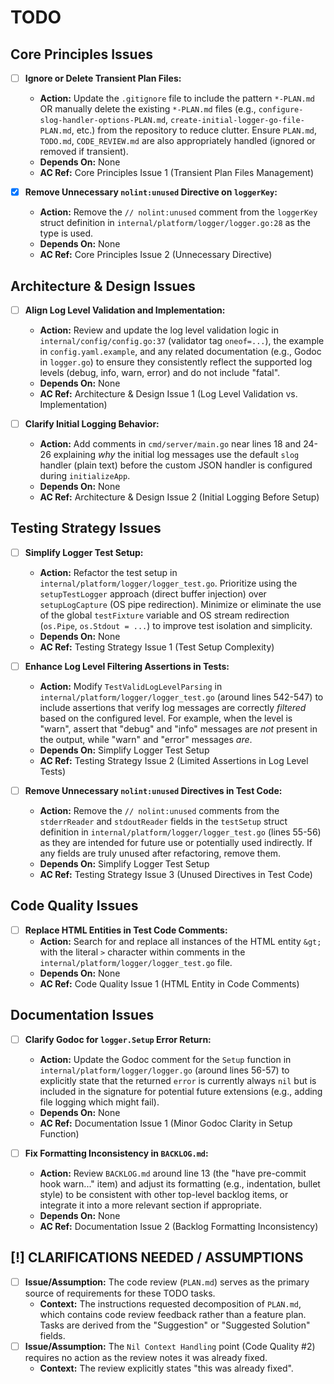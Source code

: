 # TODO

## Core Principles Issues
- [ ] **Ignore or Delete Transient Plan Files:**
  - **Action:** Update the `.gitignore` file to include the pattern `*-PLAN.md` OR manually delete the existing `*-PLAN.md` files (e.g., `configure-slog-handler-options-PLAN.md`, `create-initial-logger-go-file-PLAN.md`, etc.) from the repository to reduce clutter. Ensure `PLAN.md`, `TODO.md`, `CODE_REVIEW.md` are also appropriately handled (ignored or removed if transient).
  - **Depends On:** None
  - **AC Ref:** Core Principles Issue 1 (Transient Plan Files Management)

- [x] **Remove Unnecessary `nolint:unused` Directive on `loggerKey`:**
  - **Action:** Remove the `// nolint:unused` comment from the `loggerKey` struct definition in `internal/platform/logger/logger.go:28` as the type is used.
  - **Depends On:** None
  - **AC Ref:** Core Principles Issue 2 (Unnecessary Directive)

## Architecture & Design Issues
- [ ] **Align Log Level Validation and Implementation:**
  - **Action:** Review and update the log level validation logic in `internal/config/config.go:37` (validator tag `oneof=...`), the example in `config.yaml.example`, and any related documentation (e.g., Godoc in `logger.go`) to ensure they consistently reflect the supported log levels (debug, info, warn, error) and do not include "fatal".
  - **Depends On:** None
  - **AC Ref:** Architecture & Design Issue 1 (Log Level Validation vs. Implementation)

- [ ] **Clarify Initial Logging Behavior:**
  - **Action:** Add comments in `cmd/server/main.go` near lines 18 and 24-26 explaining *why* the initial log messages use the default `slog` handler (plain text) before the custom JSON handler is configured during `initializeApp`.
  - **Depends On:** None
  - **AC Ref:** Architecture & Design Issue 2 (Initial Logging Before Setup)

## Testing Strategy Issues
- [ ] **Simplify Logger Test Setup:**
  - **Action:** Refactor the test setup in `internal/platform/logger/logger_test.go`. Prioritize using the `setupTestLogger` approach (direct buffer injection) over `setupLogCapture` (OS pipe redirection). Minimize or eliminate the use of the global `testFixture` variable and OS stream redirection (`os.Pipe`, `os.Stdout = ...`) to improve test isolation and simplicity.
  - **Depends On:** None
  - **AC Ref:** Testing Strategy Issue 1 (Test Setup Complexity)

- [ ] **Enhance Log Level Filtering Assertions in Tests:**
  - **Action:** Modify `TestValidLogLevelParsing` in `internal/platform/logger/logger_test.go` (around lines 542-547) to include assertions that verify log messages are correctly *filtered* based on the configured level. For example, when the level is "warn", assert that "debug" and "info" messages are *not* present in the output, while "warn" and "error" messages *are*.
  - **Depends On:** Simplify Logger Test Setup
  - **AC Ref:** Testing Strategy Issue 2 (Limited Assertions in Log Level Tests)

- [ ] **Remove Unnecessary `nolint:unused` Directives in Test Code:**
  - **Action:** Remove the `// nolint:unused` comments from the `stderrReader` and `stdoutReader` fields in the `testSetup` struct definition in `internal/platform/logger/logger_test.go` (lines 55-56) as they are intended for future use or potentially used indirectly. If any fields are truly unused after refactoring, remove them.
  - **Depends On:** Simplify Logger Test Setup
  - **AC Ref:** Testing Strategy Issue 3 (Unused Directives in Test Code)

## Code Quality Issues
- [ ] **Replace HTML Entities in Test Code Comments:**
  - **Action:** Search for and replace all instances of the HTML entity `&gt;` with the literal `>` character within comments in the `internal/platform/logger/logger_test.go` file.
  - **Depends On:** None
  - **AC Ref:** Code Quality Issue 1 (HTML Entity in Code Comments)

## Documentation Issues
- [ ] **Clarify Godoc for `logger.Setup` Error Return:**
  - **Action:** Update the Godoc comment for the `Setup` function in `internal/platform/logger/logger.go` (around lines 56-57) to explicitly state that the returned `error` is currently always `nil` but is included in the signature for potential future extensions (e.g., adding file logging which might fail).
  - **Depends On:** None
  - **AC Ref:** Documentation Issue 1 (Minor Godoc Clarity in Setup Function)

- [ ] **Fix Formatting Inconsistency in `BACKLOG.md`:**
  - **Action:** Review `BACKLOG.md` around line 13 (the "have pre-commit hook warn..." item) and adjust its formatting (e.g., indentation, bullet style) to be consistent with other top-level backlog items, or integrate it into a more relevant section if appropriate.
  - **Depends On:** None
  - **AC Ref:** Documentation Issue 2 (Backlog Formatting Inconsistency)

## [!] CLARIFICATIONS NEEDED / ASSUMPTIONS
- [ ] **Issue/Assumption:** The code review (`PLAN.md`) serves as the primary source of requirements for these TODO tasks.
  - **Context:** The instructions requested decomposition of `PLAN.md`, which contains code review feedback rather than a feature plan. Tasks are derived from the "Suggestion" or "Suggested Solution" fields.
- [ ] **Issue/Assumption:** The `Nil Context Handling` point (Code Quality #2) requires no action as the review notes it was already fixed.
  - **Context:** The review explicitly states "this was already fixed".
